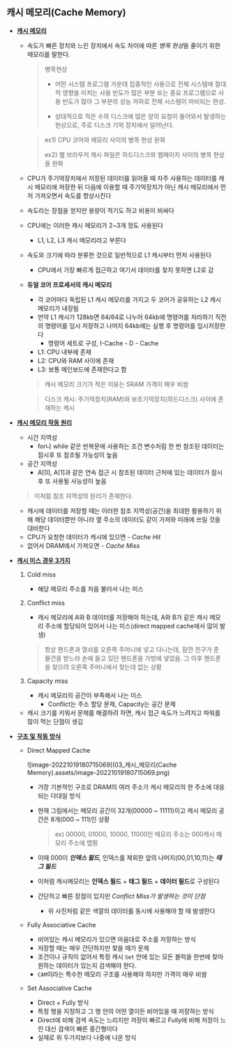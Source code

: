 ## 캐시 메모리(Cache Memory)

* **<u>캐시 메모리</u>**

  * 속도가 빠른 장치와 느린 장치에서 속도 차이에 따른 *병목 현상*을 줄이기 위한 메모리를 말한다.

    > 병목현상
    >
    > * 어떤 시스템 프로그램 가운데 집중적인 사용으로 전체 시스템에 절대적 영향을 미치는 사용 빈도가 많은 부분 또는 중요 프로그램으로 사용 빈도가 많아 그 부분의 성능 저하로 전체 시스템이 마비되는 현상.
    >
    > * 상대적으로 적은 수의 디스크에 많은 양의 요청이 들어와서 발생하는 현상으로, 주로 디스크 기억 장치에서 일어난다.

    > ex1) CPU 코어와 메모리 사이의 병목 현상 완화
    >
    > ex2) 웹 브라우저 캐시 파일은 하드디스크와 웹페이지 사이의 병목 현상을 완화

  * CPU가 주기억장치에서 저장된 데이터를 읽어올 때 자주 사용하는 데이터를 캐시 메모리에 저장한 뒤 다음에 이용할 때 주기억장치가 아닌 캐시 메모리에서 먼저 가져오면서 속도를 향상시킨다

  * 속도라는 장점을 얻지만 용량이 적기도 하고 비용이 비싸다

  * CPU에는 이러한 캐시 메모리가 2~3개 정도 사용된다

    * L1, L2, L3 캐시 메모리라고 부른다

  * 속도와 크기에 따라 분류한 것으로 일반적으로 L1 캐시부터 먼저 사용된다

    * CPU에서 가장 빠르게 접근하고 여기서 데이터를 찾지 못하면 L2로 감

  * **듀얼 코어 프로세서의 캐시 메모리**

    * 각 코어마다 독립된 L1 캐시 메모리를 가지고 두 코어가 공유하는 L2 캐시 메모리가 내장됨
    * 만약 L1 캐시가 128kb면 64/64로 나누어 64kb에 명령어를 처리하기 직전의 명령어를 임시 저장하고 나머지 64kb에는 실행 후 명령어를 임시저장한다 
      * 명령어 세트로 구성, I-Cache - D - Cache
    * L1: CPU 내부에 존재
    * L2: CPU와 RAM 사이에 존재
    * L3: 보통 메인보드에 존재한다고 함

    > 캐시 메모리 크기가 작은 이유는 SRAM 가격이 매우 비쌈

    > 디스크 캐시: 주기억장치(RAM)와 보조기억장치(하드디스크) 사이에 존재하는 캐시

* **<u>캐시 메모리 작동 원리</u>**

  * 시간 지역성
    * for나 while 같은 반복문에 사용하는 조건 변수처럼 한 번 참조된 데이터는 잠시후 또 참조될 가능성이 높음
  * 공간 지역성
    * A[0], A[1]과 같은 연속 접근 시 참조된 데이터 근처에 있는 데이터가 잠시후 또 사용될 사능성이 높음

  > 이처럼 참조 지역성의 원리가 존재한다.

  * 캐시에 데이터를 저장할 때는 이러한 참조 지역성(공간)을 최대한 활용하기 위해 해당 데이터뿐만 아니라 옆 주소의 데이터도 같이 가져와 미래에 쓰일 것을 대비한다
  * CPU가 요청한 데이터가 캐시에 있으면 - *Cache Hit*
  * 없어서 DRAM에서 가져오면 - *Cache Miss*

* **<u>캐시 미스 경우 3가지</u>**

  1. Cold miss

     * 해당 메모리 주소를 처음 불러서 나는 미스

  2. Conflict miss

     * 캐시 메모리에 A와 B 데이터를 저장해야 하는데, A와 B가 같은 캐시 메모리 주소에 할당되어 있어서 나는 미스(direct mapped cache에서 많이 발생)

     > 항상 핸드폰과 열쇠를 오른쪽 주머니에 넣고 다니는데, 잠깐 친구가 준 물건을 받느라 손에 들고 있던 핸드폰을 가방에 넣었음. 그 이후 핸드폰을 찾으려 오른쪽 주머니에서 찾는데 없는 상황

  3. Capacity miss

     * 캐시 메모리의 공간이 부족해서 나는 미스
       * Conflict는 주소 할당 문제, Capacity는 공간 문제

  * 캐시 크기를 키워서 문제를 해결하려 하면, 캐시 접근 속도가 느려지고 파워를 많이 먹는 단점이 생김

* **<u>구조 및 작동 방식</u>**

  * Direct Mapped Cache

    ![image-20221019180715069](03_캐시_메모리(Cache Memory).assets/image-20221019180715069.png)

    * 가장 기본적인 구조로 DRAM의 여러 주소가 캐시 메모리의 한 주소에 대응되는 다대일 방식

    * 현재 그림에서는 메모리 공간이 32개(00000 ~ 11111)이고 캐시 메모리 공간은 8개(000 ~ 111)인 상황

      > ex) 00000, 01000, 10000, 11000인 메모리 주소는 000캐시 메모리 주소에 맵핑

    * 이때 000이 ***인덱스 필드***, 인덱스를 제외한 앞의 나머지(00,01,10,11)는 ***태그 필드***

    * 이처럼 캐시메모리는 **인덱스 필드** + **태그 필드**  + **데이터 필드**로 구성된다

    * 간단하고 빠른 장점이 있지만 *Conflict Miss가 발생하는 것이 단점*

      * 위 사진처럼 같은 색깔의 데이터를 동시에 사용해야 할 때 발생한다

  * Fully Associative Cache

    * 비어있는 캐시 메모리가 있으면 마음대로 주소를 저장하는 방식
    * 저장할 때는 매우 간단하지만 찾을 때가 문제
    * 조건이나 규칙이 없어서 특정 캐시 `Set` 안에 있는 모든 블럭을 한번에 찾아 원하는 데이터가 있는지 검색해야 한다.
    * `CAM`이라는 특수한 메모리 구조를 사용해야 하지만 가격이 매우 비쌈

  * Set Associative Cache

    * Direct + Fully 방식
    * 특정 행을 지정하고 그 행 안의 어떤 열이든 비어있을 때 저장하는 방식
    * Direct에 비해 검색 속도는 느리지만 저장이 빠르고 Fully에 비해 저장이 느린 대신 검색이 빠른 중간형이다
    * 실제로 위 두가지보다 나중에 나온 방식